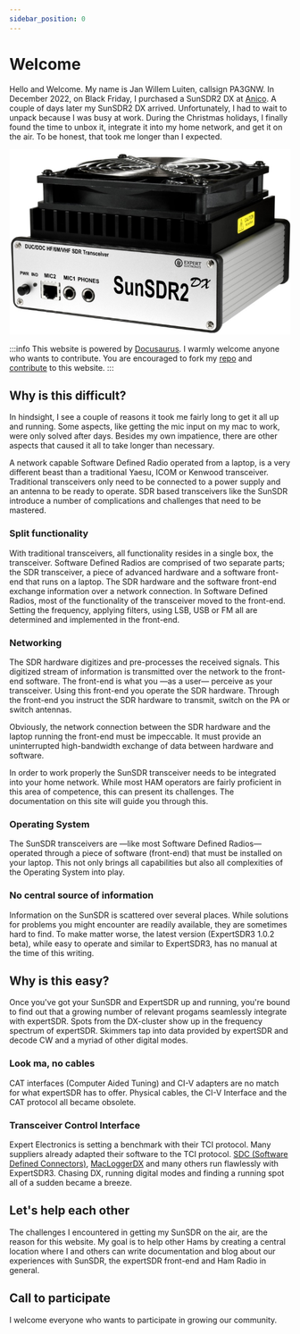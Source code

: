 ```yaml
---
sidebar_position: 0
---
```


# Welcome

Hello and Welcome. My name is Jan Willem Luiten, callsign PA3GNW. In December 2022, on Black Friday, I purchased a SunSDR2 DX at <a href="https://www.anico-hamshop.eu" target="_blank">Anico</a>.
A couple of days later my SunSDR2 DX arrived. Unfortunately, I had to wait to unpack because I was busy at work. During the Christmas holidays, I finally found the time to unbox it, integrate it into my home network, and get it on the air. To be honest, that took me longer than I expected.

![SunSDR2DX by Expert Electronics](img/SunSDR2DX.jpg)

:::info
This website is powered by [Docusaurus](https://docusaurus.io/docs). I warmly welcome anyone who wants to contribute. You are encouraged to fork my [repo](https://github.com/jwluiten/jwluiten.github.io) and [contribute](https://docs.github.com/en/get-started/quickstart/contributing-to-projects) to this website.
:::

## Why is this difficult?

In hindsight, I see a couple of reasons it took me fairly long to get it all up and running. Some aspects, like getting the mic input on my mac to work,
were only solved after days. Besides my own impatience, there are other aspects that caused it all to take longer than necessary.

A network capable Software Defined Radio operated from a laptop, is a very different beast than a traditional Yaesu, ICOM or Kenwood transceiver. Traditional transceivers only need to be connected to a power supply and an antenna to be ready to operate. SDR based transceivers like the SunSDR introduce a number of complications and challenges that need to be mastered.

### Split functionality

With traditional transceivers, all functionality resides in a single box, the transceiver. Software Defined Radios are comprised of two separate parts; the SDR transceiver, a piece of advanced hardware and a software front-end that runs on a laptop. The SDR hardware and the software front-end exchange information over a network connection. In Software Defined Radios, most of the functionality of the transceiver moved to the front-end. Setting the frequency, applying filters, using LSB, USB or FM all are determined and implemented in the front-end.

### Networking

The SDR hardware digitizes and pre-processes the received signals. This digitized stream of information is transmitted over the network to the front-end software. The front-end is what you &mdash;as a user&mdash; perceive as your transceiver. Using this front-end you operate the SDR hardware. Through the front-end you instruct the SDR hardware to transmit, switch on the PA or switch antennas.

Obviously, the network connection between the SDR hardware and the laptop running the front-end must be impeccable. It must provide an uninterrupted high-bandwidth exchange of data between hardware and software.

In order to work properly the SunSDR transceiver needs to be integrated into your home network. While most HAM operators are fairly proficient in this area of competence, this can present its challenges. The documentation on this site will guide you through this.

### Operating System

The SunSDR transceivers are &mdash;like most Software Defined Radios&mdash; operated through a piece of software (front-end) that must be installed on your laptop. This not only brings all capabilities but also all complexities of the Operating System into play.

### No central source of information

Information on the SunSDR is scattered over several places. While solutions for problems you might encounter are readily available, they are sometimes hard to find. To make matter worse, the latest version (ExpertSDR3 1.0.2 beta), while easy to operate and similar to ExpertSDR3, has no manual at the time of this writing.

## Why is this easy?

Once you've got your SunSDR and ExpertSDR up and running, you're bound to find out that a growing number of relevant progams seamlessly integrate with expertSDR. Spots from the DX-cluster show up in the frequency spectrum of expertSDR. Skimmers tap into data provided by expertSDR and decode CW and a myriad of other digital modes.

### Look ma, no cables

CAT interfaces (Computer Aided Tuning) and CI-V adapters are no match for what expertSDR has to offer. Physical cables, the CI-V Interface and the CAT protocol all became obsolete.

### Transceiver Control Interface

Expert Electronics is setting a benchmark with their TCI protocol. Many suppliers already adapted their software to the TCI protocol. [SDC (Software Defined Connectors)](https://www.lw-sdc.com), [MacLoggerDX](https://www.dogparksoftware.com/MacLoggerDX.html) and many others run flawlessly with ExpertSDR3. Chasing DX, running digital modes and finding a running spot all of a sudden became a breeze.


## Let's help each other

The challenges I encountered in getting my SunSDR on the air, are the reason for this website. My goal is to help other Hams by creating a central location where I and others can write documentation and blog about our experiences with SunSDR, the expertSDR front-end and Ham Radio in general.

## Call to participate

I welcome everyone who wants to participate in growing our community.
